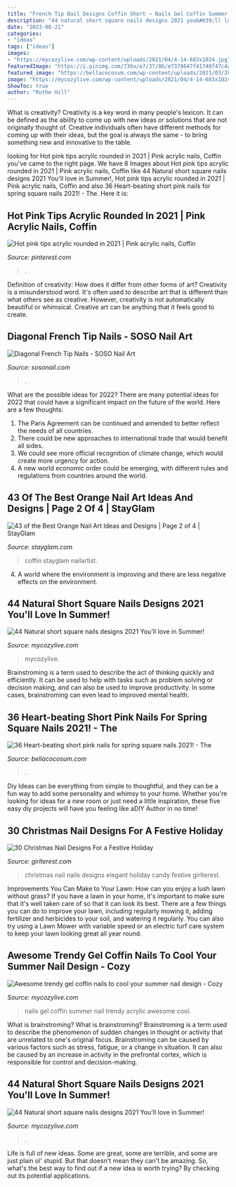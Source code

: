 ```yaml
---
title: "French Tip Nail Designs Coffin Short ~ Nails Gel Coffin Summer Nail Trendy Acrylic Awesome Cool"
description: "44 natural short square nails designs 2021 you&#039;ll love in summer!"
date: "2023-08-21"
categories:
- "ideas"
tags: ["ideas"]
images:
- "https://mycozylive.com/wp-content/uploads/2021/04/4-14-683x1024.jpg"
featuredImage: "https://i.pinimg.com/736x/e7/37/86/e7378647f41748f47c4a3adf05d87f5e.jpg"
featured_image: "https://bellacocosum.com/wp-content/uploads/2021/03/28-3.jpg"
image: "https://mycozylive.com/wp-content/uploads/2021/04/4-14-683x1024.jpg"
ShowToc: true
author: "Ruthe Hill"
---
```



What is creativity?
Creativity is a key word in many people's lexicon. It can be defined as the ability to come up with new ideas or solutions that are not originally thought of. Creative individuals often have different methods for coming up with their ideas, but the goal is always the same - to bring something new and innovative to the table.

	

		
looking for Hot pink tips acrylic rounded in 2021 | Pink acrylic nails, Coffin you've came to the right page. We have 8 Images about Hot pink tips acrylic rounded in 2021 | Pink acrylic nails, Coffin like 44 Natural short square nails designs 2021 You&#039;ll love in Summer!, Hot pink tips acrylic rounded in 2021 | Pink acrylic nails, Coffin and also 36 Heart-beating short pink nails for spring square nails 2021! - The. Here it is:
		
    
## Hot Pink Tips Acrylic Rounded In 2021 | Pink Acrylic Nails, Coffin

<img loading=lazy src="https://i.pinimg.com/736x/e7/37/86/e7378647f41748f47c4a3adf05d87f5e.jpg" onerror="this.onerror=null;this.src='https://tse1.mm.bing.net/th?id=OIP.yvil0YdGqkay_zCQsDFRmwHaJ3&amp;pid=15.1';" alt="Hot pink tips acrylic rounded in 2021 | Pink acrylic nails, Coffin">

_Source: pinterest.com_

>. 

	

Definition of creativity: How does it differ from other forms of art?
Creativity is a misunderstood word. It's often used to describe art that is different than what others see as creative. However, creativity is not automatically beautiful or whimsical. Creative art can be anything that it feels good to create.

    
## Diagonal French Tip Nails - SOSO Nail Art

<img loading=lazy src="https://img.sosonail.com/images/nail-art-ideas-156.jpg" onerror="this.onerror=null;this.src='https://tse3.mm.bing.net/th?id=OIP.12m784i_t8oDR-xVloPj1AHaJ3&amp;pid=15.1';" alt="Diagonal French Tip Nails - SOSO Nail Art">

_Source: sosonail.com_

>. 

	

What are the possible ideas for 2022?
There are many potential ideas for 2022 that could have a significant impact on the future of the world. Here are a few thoughts: 
1. The Paris Agreement can be continued and amended to better reflect the needs of all countries. 
2. There could be new approaches to international trade that would benefit all sides. 
3. We could see more official recognition of climate change, which would create more urgency for action. 
4. A new world economic order could be emerging, with different rules and regulations from countries around the world. 

    
## 43 Of The Best Orange Nail Art Ideas And Designs | Page 2 Of 4 | StayGlam

<img loading=lazy src="https://stayglam.com/wp-content/uploads/2019/10/Matte-Orange-Coffin-Nails-with-Glitter.jpg" onerror="this.onerror=null;this.src='https://tse1.mm.bing.net/th?id=OIP.6Lf6apXgC7GD99wse1JJYgHaLH&amp;pid=15.1';" alt="43 of the Best Orange Nail Art Ideas and Designs | Page 2 of 4 | StayGlam">

_Source: stayglam.com_

>coffin stayglam nailartist. 

	

4. A world where the environment is improving and there are less negative effects on the environment. 

    
## 44 Natural Short Square Nails Designs 2021 You&#039;ll Love In Summer!

<img loading=lazy src="https://mycozylive.com/wp-content/uploads/2021/04/4-14-683x1024.jpg" onerror="this.onerror=null;this.src='https://tse1.mm.bing.net/th?id=OIP.IZ6UKRMgyWlOo2yrd6A33gHaLG&amp;pid=15.1';" alt="44 Natural short square nails designs 2021 You&#039;ll love in Summer!">

_Source: mycozylive.com_

>mycozylive. 

	

Brainstroming is a term used to describe the act of thinking quickly and efficiently. It can be used to help with tasks such as problem solving or decision making, and can also be used to improve productivity. In some cases, brainstroming can even lead to improved mental health.

    
## 36 Heart-beating Short Pink Nails For Spring Square Nails 2021! - The

<img loading=lazy src="https://bellacocosum.com/wp-content/uploads/2021/03/28-3.jpg" onerror="this.onerror=null;this.src='https://tse1.mm.bing.net/th?id=OIP.GQdHKpExq--sObjaOOk6dQHaKJ&amp;pid=15.1';" alt="36 Heart-beating short pink nails for spring square nails 2021! - The">

_Source: bellacocosum.com_

>. 

	

Diy Ideas can be everything from simple to thoughtful, and they can be a fun way to add some personality and whimsy to your home. Whether you're looking for ideas for a new room or just need a little inspiration, these five easy diy projects will have you feeling like aDIY Author in no time!

    
## 30 Christmas Nail Designs For A Festive Holiday

<img loading=lazy src="https://girlterest.com/wp-content/uploads/2016/12/Elegant-Candy-Nails.jpg" onerror="this.onerror=null;this.src='https://tse1.mm.bing.net/th?id=OIP.ihBiBiao0e9qAs1CB7PDTgHaJ4&amp;pid=15.1';" alt="30 Christmas Nail Designs For a Festive Holiday">

_Source: girlterest.com_

>christmas nail nails designs elegant holiday candy festive girlterest. 

	

Improvements You Can Make to Your Lawn: How can you enjoy a lush lawn without grass?
If you have a lawn in your home, it's important to make sure that it's well taken care of so that it can look its best. There are a few things you can do to improve your lawn, including regularly mowing it, adding fertilizer and herbicides to your soil, and watering it regularly. You can also try using a Lawn Mower with variable speed or an electric turf care system to keep your lawn looking great all year round.

    
## Awesome Trendy Gel Coffin Nails To Cool Your Summer Nail Design - Cozy

<img loading=lazy src="https://mycozylive.com/wp-content/uploads/2020/08/19-1.jpg" onerror="this.onerror=null;this.src='https://tse4.mm.bing.net/th?id=OIP.O1-MF1qD2LScq-a6XvzrOQHaKS&amp;pid=15.1';" alt="Awesome trendy gel coffin nails to cool your summer nail design - Cozy">

_Source: mycozylive.com_

>nails gel coffin summer nail trendy acrylic awesome cool. 

	

What is brainstroming?
What is brainstroming? Brainstroming is a term used to describe the phenomenon of sudden changes in thought or activity that are unrelated to one's original focus. Brainstroming can be caused by various factors such as stress, fatigue, or a change in situation. It can also be caused by an increase in activity in the prefrontal cortex, which is responsible for control and decision-making.

    
## 44 Natural Short Square Nails Designs 2021 You&#039;ll Love In Summer!

<img loading=lazy src="https://mycozylive.com/wp-content/uploads/2021/04/10-14-683x1024.jpg" onerror="this.onerror=null;this.src='https://tse3.mm.bing.net/th?id=OIP.0Y8uUB5zbBgFa7io6cKKBQHaLG&amp;pid=15.1';" alt="44 Natural short square nails designs 2021 You&#039;ll love in Summer!">

_Source: mycozylive.com_

>. 

	

Life is full of new ideas. Some are great, some are terrible, and some are just plain ol' stupid. But that doesn't mean they can't be amazing. So, what's the best way to find out if a new idea is worth trying? By checking out its potential applications.

